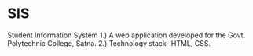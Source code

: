 # SIS
Student Information System
1.) A web application developed for the Govt. Polytechnic College, Satna.
2.) Technology stack- HTML, CSS.
    
